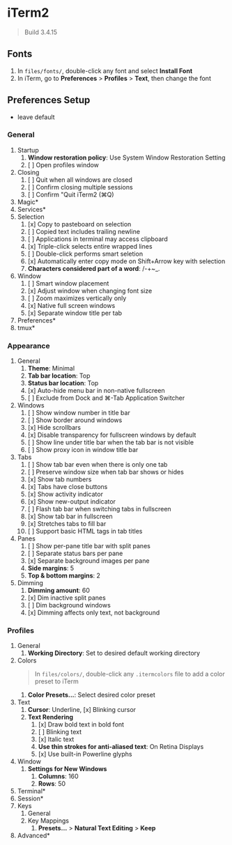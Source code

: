 # iTerm2

> Build 3.4.15

## Fonts

1. In `files/fonts/`, double-click any font and select **Install Font**
2. In iTerm, go to **Preferences** > **Profiles** > **Text**, then change the font

## Preferences Setup

* leave default

### General

1. Startup
    1. **Window restoration policy**: Use System Window Restoration Setting
    2. [ ] Open profiles window
2. Closing
    1. [ ] Quit when all windows are closed
    2. [ ] Confirm closing multiple sessions
    3. [ ] Confirm "Quit iTerm2 (⌘Q)
3. Magic*
4. Services*
5. Selection
    1. [x] Copy to pasteboard on selection
    2. [ ] Copied text includes trailing newline
    3. [ ] Applications in terminal may access clipboard
    4. [x] Triple-click selects entire wrapped lines
    5. [ ] Double-click performs smart seletion
    6. [x] Automatically enter copy mode on Shift+Arrow key with selection
    7. **Characters considered part of a word**: /-+\~_.
6. Window
    1. [ ] Smart window placement
    2. [x] Adjust window when changing font size
    3. [ ] Zoom maximizes vertically only
    4. [x] Native full screen windows
    5. [x] Separate window title per tab
7. Preferences*
8. tmux*

### Appearance

1. General
    1. **Theme**: Minimal
    2. **Tab bar location**: Top
    3. **Status bar location**: Top
    4. [x] Auto-hide menu bar in non-native fullscreen
    5. [ ] Exclude from Dock and ⌘-Tab Application Switcher
2. Windows
    1. [ ] Show window number in title bar
    2. [ ] Show border around windows
    3. [x] Hide scrollbars
    4. [x] Disable transparency for fullscreen windows by default
    5. [ ] Show line under title bar when the tab bar is not visible
    6. [ ] Show proxy icon in window title bar
3. Tabs
    1. [ ] Show tab bar even when there is only one tab
    2. [ ] Preserve window size when tab bar shows or hides
    3. [x] Show tab numbers
    4. [x] Tabs have close buttons
    5. [x] Show activity indicator
    6. [x] Show new-output indicator
    7. [ ] Flash tab bar when switching tabs in fullscreen
    8. [x] Show tab bar in fullscreen
    9. [x] Stretches tabs to fill bar
    10. [ ] Support basic HTML tags in tab titles
4. Panes
    1. [ ] Show per-pane title bar with split panes
    2. [ ] Separate status bars per pane
    3. [x] Separate background images per pane
    4. **Side margins**: 5
    5. **Top & bottom margins**: 2
5. Dimming
    1. **Dimming amount**: 60
    2. [x] Dim inactive split panes
    3. [ ] Dim background windows
    4. [x] Dimming affects only text, not background

### Profiles

1. General
    1. **Working Directory**: Set to desired default working directory
2. Colors
    > In `files/colors/`, double-click any `.itermcolors` file to add a color preset to iTerm
    1. **Color Presets...**: Select desired color preset
3. Text
    1. **Cursor**: Underline, [x] Blinking cursor
    2. **Text Rendering**
        1. [x] Draw bold text in bold font
        2. [ ] Blinking text
        3. [x] Italic text
        4. **Use thin strokes for anti-aliased text**: On Retina Displays
        5. [x] Use built-in Powerline glyphs
4. Window
    1. **Settings for New Windows**
        1. **Columns**: 160
        2. **Rows**: 50
5. Terminal*
6. Session*
7. Keys
    1. General
    2. Key Mappings
        1. **Presets...** > **Natural Text Editing** > **Keep**
8. Advanced*

